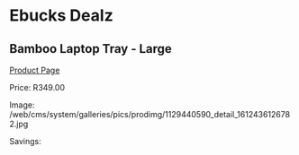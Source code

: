 
# Ebucks Dealz
## Bamboo Laptop Tray - Large
[Product Page](https://www.ebucks.com/web/shop/productSelected.do?prodId=1129440590&catId=714962196)

Price: R349.00

Image: /web/cms/system/galleries/pics/prodimg/1129440590_detail_1612436126782.jpg

Savings: 


	